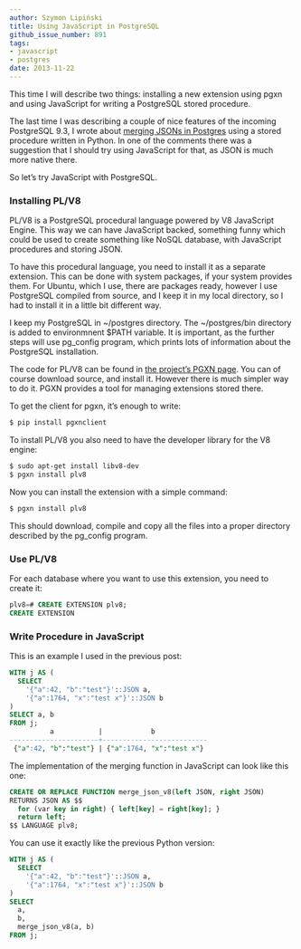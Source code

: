 ```yaml
---
author: Szymon Lipiński
title: Using JavaScript in PostgreSQL
github_issue_number: 891
tags:
- javascript
- postgres
date: 2013-11-22
---
```


This time I will describe two things: installing a new extension using pgxn and using JavaScript for writing a PostgreSQL stored procedure.

The last time I was describing a couple of nice features of the incoming PostgreSQL 9.3, I wrote about [merging JSONs in Postgres](/blog/2013/07/merging-jsons-in-postgresql) using a stored procedure written in Python. In one of the comments there was a suggestion that I should try using JavaScript for that, as JSON is much more native there.

So let’s try JavaScript with PostgreSQL.

### Installing PL/V8

PL/V8 is a PostgreSQL procedural language powered by V8 JavaScript Engine. This way we can have JavaScript backed, something funny which could be used to create something like NoSQL database, with JavaScript procedures and storing JSON.

To have this procedural language, you need to install it as a separate extension. This can be done with system packages, if your system provides them. For Ubuntu, which I use, there are packages ready, however I use PostgreSQL compiled from source, and I keep it in my local directory, so I had to install it in a little bit different way.

I keep my PostgreSQL in ~/postgres directory. The ~/postgres/bin directory is added to environmnent $PATH variable. It is important, as the further steps will use pg_config program, which prints lots of information about the PostgreSQL installation.

The code for PL/V8 can be found in [the project’s PGXN page](https://pgxn.org/dist/plv8/). You can of course download source, and install it. However there is much simpler way to do it. PGXN provides a tool for managing extensions stored there.

To get the client for pgxn, it’s enough to write:

```bash
$ pip install pgxnclient
```

To install PL/V8 you also need to have the developer library for the V8 engine:

```bash
$ sudo apt-get install libv8-dev
$ pgxn install plv8
```

Now you can install the extension with a simple command:

```bash
$ pgxn install plv8
```

This should download, compile and copy all the files into a proper directory described by the pg_config program.

### Use PL/V8

For each database where you want to use this extension, you need to create it:

```sql
plv8=# CREATE EXTENSION plv8;
CREATE EXTENSION
```

### Write Procedure in JavaScript

This is an example I used in the previous post:

```sql
WITH j AS (
  SELECT
    '{"a":42, "b":"test"}'::JSON a,
    '{"a":1764, "x":"test x"}'::JSON b
)
SELECT a, b
FROM j;
          a           |            b
----------------------+--------------------------
 {"a":42, "b":"test"} | {"a":1764, "x":"test x"}
```

The implementation of the merging function in JavaScript can look like this one:

```sql
CREATE OR REPLACE FUNCTION merge_json_v8(left JSON, right JSON)
RETURNS JSON AS $$
  for (var key in right) { left[key] = right[key]; }
  return left;
$$ LANGUAGE plv8;
```

You can use it exactly like the previous Python version:

```sql
WITH j AS (
  SELECT
    '{"a":42, "b":"test"}'::JSON a,
    '{"a":1764, "x":"test x"}'::JSON b
)
SELECT
  a,
  b,
  merge_json_v8(a, b)
FROM j;
```
